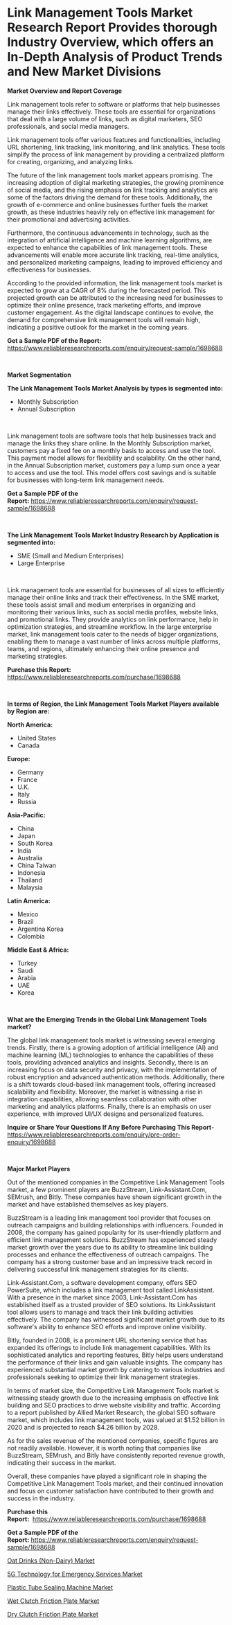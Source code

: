 <p><h1>Link Management Tools Market Research Report Provides thorough Industry Overview, which offers an In-Depth Analysis of Product Trends and New Market Divisions</h1></p><p><strong>Market Overview and Report Coverage</strong></p>
<p><p>Link management tools refer to software or platforms that help businesses manage their links effectively. These tools are essential for organizations that deal with a large volume of links, such as digital marketers, SEO professionals, and social media managers.</p><p>Link management tools offer various features and functionalities, including URL shortening, link tracking, link monitoring, and link analytics. These tools simplify the process of link management by providing a centralized platform for creating, organizing, and analyzing links.</p><p>The future of the link management tools market appears promising. The increasing adoption of digital marketing strategies, the growing prominence of social media, and the rising emphasis on link tracking and analytics are some of the factors driving the demand for these tools. Additionally, the growth of e-commerce and online businesses further fuels the market growth, as these industries heavily rely on effective link management for their promotional and advertising activities.</p><p>Furthermore, the continuous advancements in technology, such as the integration of artificial intelligence and machine learning algorithms, are expected to enhance the capabilities of link management tools. These advancements will enable more accurate link tracking, real-time analytics, and personalized marketing campaigns, leading to improved efficiency and effectiveness for businesses.</p><p>According to the provided information, the link management tools market is expected to grow at a CAGR of 8% during the forecasted period. This projected growth can be attributed to the increasing need for businesses to optimize their online presence, track marketing efforts, and improve customer engagement. As the digital landscape continues to evolve, the demand for comprehensive link management tools will remain high, indicating a positive outlook for the market in the coming years.</p></p>
<p><strong>Get a Sample PDF of the Report:</strong> <a href="https://www.reliableresearchreports.com/enquiry/request-sample/1698688">https://www.reliableresearchreports.com/enquiry/request-sample/1698688</a></p>
<p>&nbsp;</p>
<p><strong>Market Segmentation</strong></p>
<p><strong>The Link Management Tools Market Analysis by types is segmented into:</strong></p>
<p><ul><li>Monthly Subscription</li><li>Annual Subscription</li></ul></p>
<p>&nbsp;</p>
<p><p>Link management tools are software tools that help businesses track and manage the links they share online. In the Monthly Subscription market, customers pay a fixed fee on a monthly basis to access and use the tool. This payment model allows for flexibility and scalability. On the other hand, in the Annual Subscription market, customers pay a lump sum once a year to access and use the tool. This model offers cost savings and is suitable for businesses with long-term link management needs.</p></p>
<p><strong>Get a Sample PDF of the Report:</strong>&nbsp;<a href="https://www.reliableresearchreports.com/enquiry/request-sample/1698688">https://www.reliableresearchreports.com/enquiry/request-sample/1698688</a></p>
<p>&nbsp;</p>
<p><strong>The Link Management Tools Market Industry Research by Application is segmented into:</strong></p>
<p><ul><li>SME (Small and Medium Enterprises)</li><li>Large Enterprise</li></ul></p>
<p>&nbsp;</p>
<p><p>Link management tools are essential for businesses of all sizes to efficiently manage their online links and track their effectiveness. In the SME market, these tools assist small and medium enterprises in organizing and monitoring their various links, such as social media profiles, website links, and promotional links. They provide analytics on link performance, help in optimization strategies, and streamline workflow. In the large enterprise market, link management tools cater to the needs of bigger organizations, enabling them to manage a vast number of links across multiple platforms, teams, and regions, ultimately enhancing their online presence and marketing strategies.</p></p>
<p><strong>Purchase this Report:</strong>&nbsp; <a href="https://www.reliableresearchreports.com/purchase/1698688">https://www.reliableresearchreports.com/purchase/1698688</a></p>
<p>&nbsp;</p>
<p><strong>In terms of Region, the Link Management Tools Market Players available by Region are:</strong></p>
<p>
    <p> <strong> North America: </strong>
        <ul>
            <li>United States</li>
            <li>Canada</li>
        </ul>
        </p> 
    <p> <strong> Europe: </strong>
        <ul>
            <li>Germany</li>
            <li>France</li>
            <li>U.K.</li>
            <li>Italy</li>
            <li>Russia</li>
        </ul>
        </p> 
    <p> <strong> Asia-Pacific: </strong>
        <ul>
            <li>China</li>
            <li>Japan</li>
            <li>South Korea</li>
            <li>India</li>
            <li>Australia</li>
            <li>China Taiwan</li>
            <li>Indonesia</li>
            <li>Thailand</li>
            <li>Malaysia</li>
        </ul>
        </p> 
    <p> <strong> Latin America: </strong>
        <ul>
            <li>Mexico</li>
            <li>Brazil</li>
            <li>Argentina Korea</li>
            <li>Colombia</li>
        </ul>
        </p> 
    <p> <strong> Middle East & Africa: </strong>
        <ul>
            <li>Turkey</li>
            <li>Saudi</li>
            <li>Arabia</li>
            <li>UAE</li>
            <li>Korea</li>
        </ul>
    </p>
    </p>
<p>&nbsp;</p>
<p><strong>What are the Emerging Trends in the Global Link Management Tools market?</strong></p>
<p><p>The global link management tools market is witnessing several emerging trends. Firstly, there is a growing adoption of artificial intelligence (AI) and machine learning (ML) technologies to enhance the capabilities of these tools, providing advanced analytics and insights. Secondly, there is an increasing focus on data security and privacy, with the implementation of robust encryption and advanced authentication methods. Additionally, there is a shift towards cloud-based link management tools, offering increased scalability and flexibility. Moreover, the market is witnessing a rise in integration capabilities, allowing seamless collaboration with other marketing and analytics platforms. Finally, there is an emphasis on user experience, with improved UI/UX designs and personalized features.</p></p>
<p><strong>Inquire or Share Your Questions If Any Before Purchasing This Report</strong>- <a href="https://www.reliableresearchreports.com/enquiry/pre-order-enquiry/1698688">https://www.reliableresearchreports.com/enquiry/pre-order-enquiry/1698688</a></p>
<p>&nbsp;</p>
<p><strong>Major Market Players</strong></p>
<p><p>Out of the mentioned companies in the Competitive Link Management Tools market, a few prominent players are BuzzStream, Link-Assistant.Com, SEMrush, and Bitly. These companies have shown significant growth in the market and have established themselves as key players. </p><p>BuzzStream is a leading link management tool provider that focuses on outreach campaigns and building relationships with influencers. Founded in 2008, the company has gained popularity for its user-friendly platform and efficient link management solutions. BuzzStream has experienced steady market growth over the years due to its ability to streamline link building processes and enhance the effectiveness of outreach campaigns. The company has a strong customer base and an impressive track record in delivering successful link management strategies for its clients.</p><p>Link-Assistant.Com, a software development company, offers SEO PowerSuite, which includes a link management tool called LinkAssistant. With a presence in the market since 2003, Link-Assistant.Com has established itself as a trusted provider of SEO solutions. Its LinkAssistant tool allows users to manage and track their link building activities effectively. The company has witnessed significant market growth due to its software's ability to enhance SEO efforts and improve online visibility. </p><p>Bitly, founded in 2008, is a prominent URL shortening service that has expanded its offerings to include link management capabilities. With its sophisticated analytics and reporting features, Bitly helps users understand the performance of their links and gain valuable insights. The company has experienced substantial market growth by catering to various industries and professionals seeking to optimize their link management strategies. </p><p>In terms of market size, the Competitive Link Management Tools market is witnessing steady growth due to the increasing emphasis on effective link building and SEO practices to drive website visibility and traffic. According to a report published by Allied Market Research, the global SEO software market, which includes link management tools, was valued at $1.52 billion in 2020 and is projected to reach $4.26 billion by 2028.</p><p>As for the sales revenue of the mentioned companies, specific figures are not readily available. However, it is worth noting that companies like BuzzStream, SEMrush, and Bitly have consistently reported revenue growth, indicating their success in the market.</p><p>Overall, these companies have played a significant role in shaping the Competitive Link Management Tools market, and their continued innovation and focus on customer satisfaction have contributed to their growth and success in the industry.</p></p>
<p><strong>Purchase this Report:</strong>&nbsp;&nbsp;<a href="https://www.reliableresearchreports.com/purchase/1698688">https://www.reliableresearchreports.com/purchase/1698688</a></p>
<p></p>
<p><strong>Get a Sample PDF of the Report:</strong>&nbsp;<a href="https://www.reliableresearchreports.com/enquiry/request-sample/1698688">https://www.reliableresearchreports.com/enquiry/request-sample/1698688</a></p>
<p><p><a href="https://medium.com/@mayankdeswal9588dm/oat-drinks-non-dairy-market-size-cagr-trends-2024-2030-abe1ca7b4741">Oat Drinks (Non-Dairy) Market</a></p><p><a href="https://medium.com/@rahulv.reportprime/5g-technology-for-emergency-services-market-outlook-industry-overview-and-forecast-2023-to-2030-1bf567f2e3eb">5G Technology for Emergency Services Market</a></p><p><a href="https://github.com/mahnoor2003/Market-Research-Report-List-1/blob/main/plastic-tube-sealing-machine-market.md">Plastic Tube Sealing Machine‎ Market</a></p><p><a href="https://www.linkedin.com/pulse/wet-clutch-friction-plate-market-challenges-opportunities-cbwke/">Wet Clutch Friction Plate Market</a></p><p><a href="https://www.linkedin.com/pulse/dry-clutch-friction-plate-market-share-amp-new-trends-3yihe/">Dry Clutch Friction Plate Market</a></p></p>